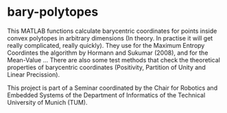 # bary-polytopes

This MATLAB functions calculate barycentric coordinates for points inside convex polytopes in arbitrary dimensions (In theory. In practise it will get really complicated, really quickly). They use for the Maximum Entropy Coordintes the algorithm by Hormann and Sukumar (2008), and for the Mean-Value ...
There are also some test methods that check the theoretical properties of barycentric coordinates (Positivity, Partition of Unity and Linear Precission).

This project is part of a Seminar coordinated by the Chair for Robotics and Embedded Systems of the Department of Informatics of the Technical University of Munich (TUM).

